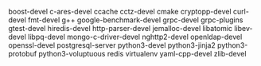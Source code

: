 boost-devel
c-ares-devel
ccache
cctz-devel
cmake
cryptopp-devel
curl-devel
fmt-devel
g++
google-benchmark-devel
grpc-devel
grpc-plugins
gtest-devel
hiredis-devel
http-parser-devel
jemalloc-devel
libatomic
libev-devel
libpq-devel
mongo-c-driver-devel
nghttp2-devel
openldap-devel
openssl-devel
postgresql-server
python3-devel
python3-jinja2
python3-protobuf
python3-voluptuous
redis
virtualenv
yaml-cpp-devel
zlib-devel
